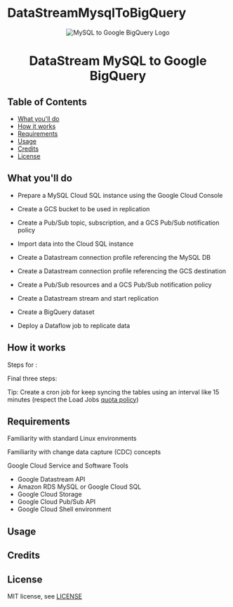 # DataStreamMysqlToBigQuery
<p align="center"><img src="https://i.imgur.com/ty3nHnj.png" alt="MySQL to Google BigQuery Logo" /></p>

<h1 align="center">DataStream MySQL to Google BigQuery</h1>

## Table of Contents
+ [What you'll do](#what-youll-do)
+ [How it works](#how-it-works)
+ [Requirements](#requirements)
+ [Usage](#usage)
+ [Credits](#credits)
+ [License](#license)

## What you'll do

+ Prepare a MySQL Cloud SQL instance using the Google Cloud Console

+ Create a GCS bucket to be used in replication

+ Create a Pub/Sub topic, subscription, and a GCS Pub/Sub notification policy

+ Import data into the Cloud SQL instance

+ Create a Datastream connection profile referencing the MySQL DB

+ Create a Datastream connection profile referencing the GCS destination

+ Create a Pub/Sub resources and a GCS Pub/Sub notification policy

+ Create a Datastream stream and start replication

+ Create a BigQuery dataset

+ Deploy a Dataflow job to replicate data

## How it works



Steps for :



Final three steps:



Tip: Create a cron job for keep syncing the tables using an interval like 15 minutes (respect the Load Jobs [quota policy](https://cloud.google.com/bigquery/quota-policy))

## Requirements

Familiarity with standard Linux environments

Familiarity with change data capture (CDC) concepts

Google Cloud Service and Software Tools
+ Google Datastream API
+ Amazon RDS MySQL or Google Cloud SQL
+ Google Cloud Storage
+ Google Cloud Pub/Sub API
+ Google Cloud Shell environment

## Usage



## Credits



## License

MIT license, see [LICENSE](LICENSE)

